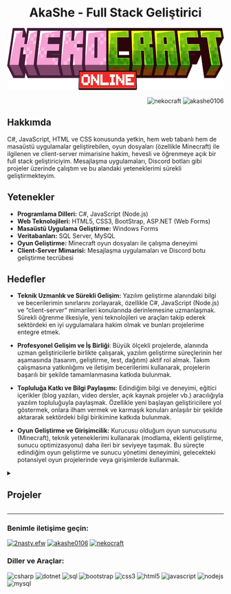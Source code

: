 <h1 align="center">AkaShe - Full Stack Geliştirici</h1>

<p align="center"> 
<a href="https://www.nekocraft.online" target="blank"><img src=".github/assets/model.png" alt="NekoCraft" width="720px" height="144px"/></a>
</p>

<p align="right">
<img src="https://img.shields.io/discord/937066542112309288" alt="nekocraft"/>
<img src="https://komarev.com/ghpvc/?username=akashe0106&label=Profile%20views&color=0e75b6&style=flat" alt="akashe0106"/>
</p>

<h2>Hakkımda</h2>
<p>C#, JavaScript, HTML ve CSS konusunda yetkin, hem web tabanlı hem de masaüstü uygulamalar geliştirebilen, oyun dosyaları (özellikle Minecraft) ile ilgilenen ve client-server mimarisine hakim, hevesli ve öğrenmeye açık bir full stack geliştiriciyim. Mesajlaşma uygulamaları, Discord botları gibi projeler üzerinde çalıştım ve bu alandaki yeteneklerimi sürekli geliştirmekteyim.</p>

<h2>Yetenekler</h2>
<ul>
<li><strong>Programlama Dilleri:</strong> C#, JavaScript (Node.js)</li>
<li><strong>Web Teknolojileri:</strong> HTML5, CSS3, BootStrap, ASP.NET (Web Forms)</li>
<li><strong>Masaüstü Uygulama Geliştirme:</strong> Windows Forms</li>
<li><strong>Veritabanları:</strong> SQL Server, MySQL</li>
<li><strong>Oyun Geliştirme:</strong> Minecraft oyun dosyaları ile çalışma deneyimi</li>
<li><strong>Client-Server Mimarisi:</strong> Mesajlaşma uygulamaları ve Discord botu geliştirme tecrübesi</li>
</ul>

<h2>Hedefler</h2>
<ul>
<li>
<p><strong>Teknik Uzmanlık ve Sürekli Gelişim:</strong> Yazılım geliştirme alanındaki bilgi ve becerilerimin sınırlarını zorlayarak, özellikle C#, JavaScript (Node.js) ve “client-server” mimarileri konularında derinlemesine uzmanlaşmak. Sürekli öğrenme ilkesiyle, yeni teknolojileri ve araçları takip ederek sektördeki en iyi uygulamalara hakim olmak ve bunları projelerime entegre etmek.</p>
</li>
<li>
<p><strong>Profesyonel Gelişim ve İş Birliği</strong>: Büyük ölçekli projelerde, alanında uzman geliştiricilerle birlikte çalışarak, yazılım geliştirme süreçlerinin her aşamasında (tasarım, geliştirme, test, dağıtım) aktif rol almak. Takım çalışmasına yatkınlığımı ve iletişim becerilerimi kullanarak, projelerin başarılı bir şekilde tamamlanmasına katkıda bulunmak.</p>
</li>
<li>
<p><strong>Topluluğa Katkı ve Bilgi Paylaşımı:</strong> Edindiğim bilgi ve deneyimi, eğitici içerikler (blog yazıları, video dersler, açık kaynak projeler vb.) aracılığıyla yazılım topluluğuyla paylaşmak. Özellikle yeni başlayan geliştiricilere yol göstermek, onlara ilham vermek ve karmaşık konuları anlaşılır bir şekilde aktararak sektördeki bilgi birikimine katkıda bulunmak.</p>
</li>
<li>
<p><strong>Oyun Geliştirme ve Girişimcilik:</strong> Kurucusu olduğum oyun sunucusunu (Minecraft), teknik yeteneklerimi kullanarak (modlama, eklenti geliştirme, sunucu optimizasyonu) daha ileri bir seviyeye taşımak. Bu süreçte edindiğim oyun geliştirme ve sunucu yönetimi deneyimini, gelecekteki potansiyel oyun projelerinde veya girişimlerde kullanmak.</p>
</li>
</ul>


<details>
<summary><h2>Projeler</h2></summary>
<ul>
<li><strong>CleanAuthKit;</strong> <em>kullanıcıların giriş yapabilmesi, kayıt olabilmesi ve şifrelerini sıfırlayabilmesi için modern ve şık bir tasarım sunar. Bu proje, kullanıcı dostu bir arayüz sağlar ve responsive (mobil uyumlu) tasarım ile her cihazda mükemmel görünür. <a href="https://github.com/Akashe0106/CleanAuthKit">GitHub Linki</a></em></li>
</ul>
</details>

---

<h3 align="left">Benimle iletişime geçin:</h3>
<p align="left">
<a href="https://www.instagram.com/2nasty.efw" target="blank"><img src="https://img.shields.io/badge/Instagram-%23E4405F.svg?style=for-the-badge&logo=Instagram&logoColor=white" alt="2nasty.efw"/></a>
<a href="https://www.youtube.com/@akashe0106" target="blank"><img src="https://img.shields.io/badge/YouTube-%23FF0000.svg?style=for-the-badge&logo=YouTube&logoColor=white" alt="akashe0106"/></a>
<a href="https://discord.com/invite/nekocraft" target="blank"><img src="https://img.shields.io/badge/Discord-%235865F2.svg?style=for-the-badge&logo=discord&logoColor=white" alt="nekocraft"/></a>
</p>

<h3 align="left">Diller ve Araçlar:</h3>
<p align="left">
<img src="https://img.shields.io/badge/c%23-%23239120.svg?style=for-the-badge&logo=csharp&logoColor=white" alt="csharp"/>
<img src="https://img.shields.io/badge/.NET-5C2D91?style=for-the-badge&logo=.net&logoColor=white" alt="dotnet"/>
<img src="https://img.shields.io/badge/Microsoft%20SQL%20Server-CC2927?style=for-the-badge&logo=microsoft%20sql%20server&logoColor=white" alt="sql"/>
<img src="https://img.shields.io/badge/bootstrap-%238511FA.svg?style=for-the-badge&logo=bootstrap&logoColor=white" alt="bootstrap"/>
<img src="https://img.shields.io/badge/css3-%231572B6.svg?style=for-the-badge&logo=css3&logoColor=white" alt="css3"/>
<img src="https://img.shields.io/badge/html5-%23E34F26.svg?style=for-the-badge&logo=html5&logoColor=white" alt="html5"/>
<img src="https://img.shields.io/badge/javascript-%23323330.svg?style=for-the-badge&logo=javascript&logoColor=%23F7DF1E" alt="javascript"/>
<img src="https://img.shields.io/badge/node.js-6DA55F?style=for-the-badge&logo=node.js&logoColor=white" alt="nodejs"/>
<img src="https://img.shields.io/badge/mysql-4479A1.svg?style=for-the-badge&logo=mysql&logoColor=white" alt="mysql"/>
</p>
